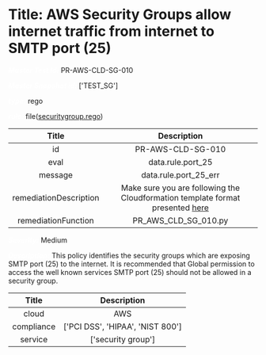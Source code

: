 



# Title: AWS Security Groups allow internet traffic from internet to SMTP port (25)


***<font color="white">Master Test Id:</font>*** PR-AWS-CLD-SG-010

***<font color="white">Master Snapshot Id:</font>*** ['TEST_SG']

***<font color="white">type:</font>*** rego

***<font color="white">rule:</font>*** file([securitygroup.rego])  
  
  
  
  

|Title|Description|
| :---: | :---: |
|id|PR-AWS-CLD-SG-010|
|eval|data.rule.port_25|
|message|data.rule.port_25_err|
|remediationDescription|Make sure you are following the Cloudformation template format presented <a href='https://docs.aws.amazon.com/AWSCloudFormation/latest/UserGuide/aws-properties-ec2-security-group.html' target='_blank'>here</a>|
|remediationFunction|PR_AWS_CLD_SG_010.py|


***<font color="white">Severity:</font>*** Medium

***<font color="white">Description:</font>*** This policy identifies the security groups which are exposing SMTP port (25) to the internet. It is recommended that Global permission to access the well known services SMTP port (25) should not be allowed in a security group.  
  
  

|Title|Description|
| :---: | :---: |
|cloud|AWS|
|compliance|['PCI DSS', 'HIPAA', 'NIST 800']|
|service|['security group']|



[securitygroup.rego]: https://github.com/prancer-io/prancer-compliance-test/tree/master/aws/cloud/securitygroup.rego
